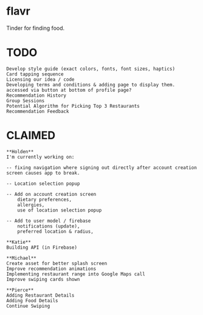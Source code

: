 # flavr

Tinder for finding food.

# TODO
    Develop style guide (exact colors, fonts, font sizes, haptics)
    Card tapping sequence
    Licensing our idea / code
    Developing terms and conditions & adding page to display them. accessed via button at bottom of profile page?
    Recommendation History
    Group Sessions
    Potential Algorithm for Picking Top 3 Restaurants
    Recommendation Feedback

# CLAIMED
    **Holden**
    I'm currently working on:

    -- fixing navigation where signing out directly after account creation screen causes app to break.

    -- Location selection popup

    -- Add on account creation screen
        dietary preferences,
        allergies,
        use of location selection popup

    -- Add to user model / firebase
        notifications (update),
        preferred location & radius,

    **Katie**
    Building API (in Firebase)

    **Michael**
    Create asset for better splash screen
    Improve recommendation animations
    Implementing restaurant range into Google Maps call
    Improve swiping cards shown

    **Pierce**
    Adding Restaurant Details
    Adding Food Details
    Continue Swiping
